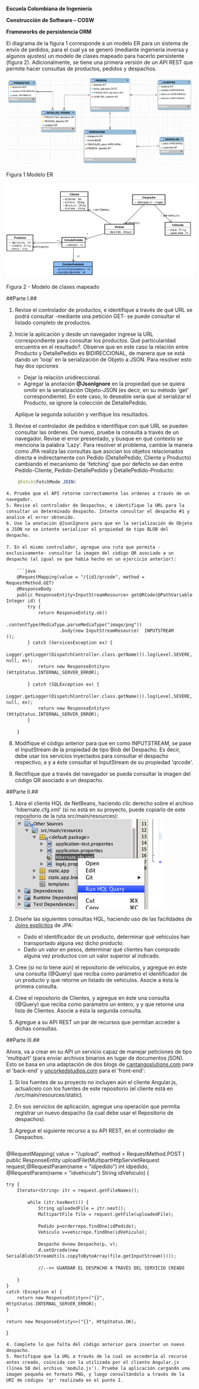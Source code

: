 **Escuela Colombiana de Ingeniería**

**Construcción de Software – COSW**

**Frameworks de persistencia ORM**




El diagrama de la figura 1 corresponde a un modelo ER para un sistema de
envío de pedidos, para el cual ya se generó (mediante ingeniería inversa
y algunos ajustes) un modelo de clases mapeado para hacerlo persistente
(figura 2). Adicionalmente, se tiene una primera versión de un API REST que permite hacer consultas de productos, pedidos y despachos.

![](./img/media/image1.png)

Figura 1 Modelo ER

![](./img/media/image2.png)

Figura 2 - Modelo de clases mapeado


##Parte I.##

1. Revise el controlador de productos, e identifique a través de qué URL se podrá consultar -mediante una petición GET- se puede consultar el listado completo de productos.
2. Inicie la aplicación y desde un navegador ingrese la URL correspondiente para consultar los productos. Qué particularidad encuentra en el resultado?. Observe que en este caso la relación entre Producto y DetallePedido es BIDIRECCIONAL, de manera que se está dando un 'loop' en la serialización de Objeto a JSON. Para resolver esto hay dos opciones
	* Dejar la relación unidireccional.
	* Agregar la anotación __@JsonIgnore__ en la propiedad que se quiera omitir en la serialización Objeto-JSON (es decir, en su método 'get' correspondiente). En este caso, lo deseable sería que al serializar el Producto, se ignore la colección de DetallePedido.

	Aplique la segunda solución y verifique los resultados.

3. Revise el controlador de pedidos e identifique con qué URL se pueden consultar las órdenes. De nuevo, pruebe la consulta a través de un navegador. Revise el error presentado, y busque en qué contexto se menciona la palabra 'Lazy'. Para resolver el problema, cambie la manera como JPA realiza las consultas que asocian los objetos relacionados directa e indirectamente con Pedido (DetallePedido, Cliente y Producto) cambiando el mecanismo de 'fetching' que por defecto se dan entre Pedido-Cliente, Pedido-DetallePedido y DetallePedido-Producto:

	```java
	 @Fetch(FetchMode.JOIN)
```
4. Pruebe que el API retorne correctamente las ordenes a través de un navegador.
5. Revise el controlador de Despachos, e identifique la URL para la consultar un determinado despacho. Intente consultar el despacho #1 y analice el error obtenido.
6. Use la anotación @JsonIgnore para que en la serialización de Objeto a JSON no se intente serializar el propiedad de tipo BLOB del despacho.

7. En el mismo controlador, agregue una ruta que permita -exclusivamente- consultar la imagen del código QR asociado a un despacho (al igual se que había hecho en un ejercicio anterior):

	```java
    @RequestMapping(value = "/{id}/qrcode", method = RequestMethod.GET)
    @ResponseBody
    public ResponseEntity<InputStreamResource> getQRCode(@PathVariable Integer id) {
		try {            
            return ResponseEntity.ok()
                    .contentType(MediaType.parseMediaType("image/png"))
                    .body(new InputStreamResource(  INPUTSTREAM     ));
        } catch (ServicesException ex) {
            Logger.getLogger(DispatchController.class.getName()).log(Level.SEVERE, null, ex);
            return new ResponseEntity<>(HttpStatus.INTERNAL_SERVER_ERROR);
            
        } catch (SQLException ex) {
            Logger.getLogger(DispatchController.class.getName()).log(Level.SEVERE, null, ex);
            return new ResponseEntity<>(HttpStatus.INTERNAL_SERVER_ERROR);
        }
    
    }
```

8. Modifique el código anterior para que en como INPUTSTREAM, se pase el InputStream de la propiedad de tipo Blob del Despacho. Es decir, debe usar los servicios inyectados para consultar el despacho respectivo, a y a éste consultar el InputStream de su propiedad 'qrcode'.

9. Rectifique que a través del navegador se pueda consultar la imagen del código QR asociado a un despacho.

##Parte II.##

1. Abra el cliente HQL de NetBeans, haciendo clic derecho sobre el archivo 'hibernate.cfg.xml' (si no está en su proyecto, puede copiarlo de este repositorio de la ruta src/main/resources): ![](img/HQLClient.png)

2. Diseñe las siguientes consultas HQL, haciendo uso de las facilidades de [Joins explícitos](https://docs.jboss.org/hibernate/orm/3.3/reference/en/html/queryhql.html#queryhql-joins) de JPA:

	* Dado el identificador de un producto, determinar qué vehículos han transportado alguna vez dicho producto.
	* Dado un valor en pesos, determinar qué clientes han comprado alguna vez productos con un valor superior al indicado.


3. Cree (si no lo tiene aún) el repositorio de vehículos, y agregue en éste una consulta (@Query) que reciba como parámetro el identificador de un producto y que retorne un listado de vehículos. Asocie a ésta la primera consulta.

4. Cree el repositorio de Clientes, y agregue en éste una consulta (@Query) que reciba como parámetro un entero, y y que retorne una lista de Clientes. Asocie a ésta la segunda consulta.

3. Agregue a su API REST un par de recursos que permitan acceder a dichas consultas.


##Parte III.##

Ahora, va a crear en su API un servicio capaz de manejar peticiones de tipo 'multipart' (para enviar archivos binarios en lugar de documentos jSON). Esto se basa en una adaptación de dos blogs de [cantangoslutions.com](http://www.cantangosolutions.com/blog/Easy-File-Upload-Using-DropzoneJS-AngularJs-And-Spring) para el 'back-end' y 
[uncorkedstudios.com](http://uncorkedstudios.com/blog/multipartformdata-file-upload-with-angularjs) para el 'front-end':

1. Si los fuentes de su proyecto no incluyen aún el cliente Angular.js, actualícelo con los fuentes de este repositorio (el cliente está en /src/main/resources/static).
2. En sus servicios de aplicación, agregue una operación que permita registrar un nuevo despacho (la cual debe usar el Repositorio de despachos).
3. Agregue el siguiente recurso a su API REST, en el controlador de Despachos. 

	```java	
@RequestMapping(
	value = "/upload",
	method = RequestMethod.POST
)
public ResponseEntity uploadFile(MultipartHttpServletRequest request,@RequestParam(name = "idpedido") int idpedido, @RequestParam(name = "idvehiculo") String idVehiculo) {

	try {
		Iterator<String> itr = request.getFileNames();

			while (itr.hasNext()) {
				String uploadedFile = itr.next();
				MultipartFile file = request.getFile(uploadedFile);
           
				Pedido p=orderrepo.findOne(idPedido);
				Vehiculo v=vehicrepo.findOne(idVehiculo);
                                                
				Despacho d=new Despacho(p, v);
				d.setQrcode(new SerialBlob(StreamUtils.copyToByteArray(file.getInputStream())));                                                

				//-->> GUARDAR EL DESPACHO A TRAVÉS DEL SERVICIO CREADO

		}
	}
	catch (Exception e) {
		return new ResponseEntity<>("{}", HttpStatus.INTERNAL_SERVER_ERROR);
	}

	return new ResponseEntity<>("{}", HttpStatus.OK);
}
```
4. Complete lo que falta del código anterior para insertar un nuevo despacho.
5. Rectifique que la URL a través de la cual se accedería al recurso antes creado, coincida con la utilizada por el cliente Angular.js (línea 50 del archivo 'modulo.js'). Pruebe la aplicación cargando una imagen pequeña en formato PNG, y luego consultándolo a través de la URI de códigos 'qr' realizada en el punto I.
